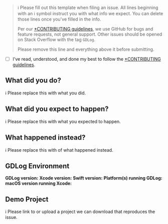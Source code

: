 > ℹ Please fill out this template when filing an issue.
> All lines beginning with an ℹ symbol instruct you with what info we expect. You can delete those lines once you've filled in the info.
>
> Per our [*CONTRIBUTING guidelines](https://github.com/genedelisa/GDLog/blob/master/CONTRIBUTING.md), we use GitHub for
> bugs and feature requests, not general support. Other issues should be opened on Stack Overflow with the tag `GDLog`.
>
> Please remove this line and everything above it before submitting.

* [ ] I've read, understood, and done my best to follow the [*CONTRIBUTING guidelines](https://github.com/genedelisa/GDLog/blob/master/CONTRIBUTING.md).

## What did you do?

ℹ Please replace this with what you did.

## What did you expect to happen?

ℹ Please replace this with what you expected to happen.

## What happened instead?

ℹ Please replace this with of what happened instead.

## GDLog Environment

**GDLog version:**
**Xcode version:**
**Swift version:**
**Platform(s) running GDLog:**
**macOS version running Xcode:**

## Demo Project

ℹ Please link to or upload a project we can download that reproduces the issue.
